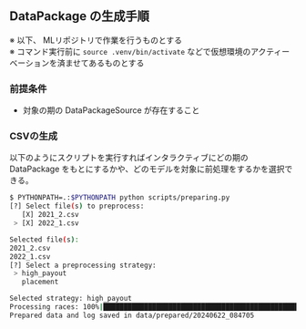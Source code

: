 ## DataPackage の生成手順

※ 以下、 MLリポジトリで作業を行うものとする  
※ コマンド実行前に `source .venv/bin/activate` などで仮想環境のアクティーベーションを済ませてあるものとする

### 前提条件

- 対象の期の DataPackageSource が存在すること

### CSVの生成

以下のようにスクリプトを実行すればインタラクティブにどの期の DataPackage をもとにするかや、どのモデルを対象に前処理をするかを選択できる。

```bash
$ PYTHONPATH=.:$PYTHONPATH python scripts/preparing.py
[?] Select file(s) to preprocess: 
   [X] 2021_2.csv
 > [X] 2022_1.csv

Selected file(s):
2021_2.csv
2022_1.csv
[?] Select a preprocessing strategy: 
 > high_payout
   placement

Selected strategy: high_payout
Processing races: 100%|███████████████████████████████████████████████████████████████████████████████████████████████████████████████████████████████████████████████████| 45499/45499 [11:38<00:00, 65.15it/s]
Prepared data and log saved in data/prepared/20240622_084705
```
